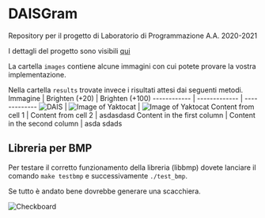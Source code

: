 # DAISGram
Repository per il progetto di Laboratorio di Programmazione A.A. 2020-2021

I dettagli del progetto sono visibili [qui](https://docs.google.com/document/d/1G9mSJaCNfDTd1uzwQlgYWjXfUNXsz7EzLuoDCranRHU/edit#)

La cartella `images` contiene alcune immagini con cui potete provare la vostra implementazione.

Nella cartella `results` trovate invece i risultati attesi dai seguenti metodi.
Immagine | Brighten (+20) | Brighten (+100) 
------------ | ------------- | -------------
![DAIS](https://github.com/xwasco/DAISGram_20_21/blob/main/images/dais.bmp) | ![Image of Yaktocat](https://github.com/xwasco/DAISGram_20_21/blob/main/results/dais_brighten_20.bmp) | ![Image of Yaktocat](https://octodex.github.com/images/yaktocat.png)
Content from cell 1 | Content from cell 2 | asdasdasd
Content in the first column | Content in the second column | asda sdads

## Libreria per BMP
Per testare il corretto funzionamento della libreria (libbmp) dovete lanciare il comando `make testbmp` e successivamente `./test_bmp`.

Se tutto è andato bene dovrebbe generare una scacchiera.

![Checkboard](https://github.com/xwasco/DAISGram_20_21/blob/main/checkboard.bmp)
